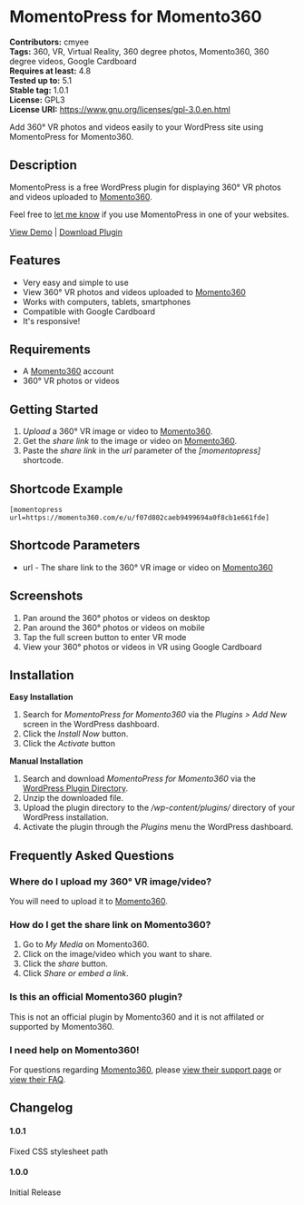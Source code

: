 # MomentoPress for Momento360

**Contributors:** cmyee  
**Tags:** 360, VR, Virtual Reality, 360 degree photos, Momento360, 360 degree videos, Google Cardboard  
**Requires at least:** 4.8  
**Tested up to:** 5.1  
**Stable tag:** 1.0.1  
**License:** GPL3  
**License URI:** https://www.gnu.org/licenses/gpl-3.0.en.html  

Add 360° VR photos and videos easily to your WordPress site using MomentoPress for Momento360.

## Description

MomentoPress is a free WordPress plugin for displaying 360° VR photos and videos uploaded to [Momento360](https://www.momento360.com/).

Feel free to [let me know](https://www.twitter.com/cmyee) if you use MomentoPress in one of your websites.

[View Demo](https://chrisyee.ca/momentopress/) | [Download Plugin](https://wordpress.org/plugins/cmyee-momentopress/)

## Features

* Very easy and simple to use
* View 360° VR photos and videos uploaded to [Momento360](https://www.momento360.com/)
* Works with computers, tablets, smartphones
* Compatible with Google Cardboard
* It's responsive!

## Requirements

* A [Momento360](https://www.momento360.com/) account
* 360° VR photos or videos

## Getting Started

1. *Upload* a 360° VR image or video to [Momento360](https://www.momento360.com/).
2. Get the *share link* to the image or video on [Momento360](https://www.momento360.com/).
3. Paste the *share link* in the *url* parameter of the *[momentopress]* shortcode.

## Shortcode Example

``[momentopress url=https://momento360.com/e/u/f07d802caeb9499694a0f8cb1e661fde]``

## Shortcode Parameters

* url - The share link to the 360° VR image or video on [Momento360](https://www.momento360.com/)

## Screenshots

1. Pan around the 360° photos or videos on desktop
2. Pan around the 360° photos or videos on mobile
3. Tap the full screen button to enter VR mode
4. View your 360° photos or videos in VR using Google Cardboard

## Installation

**Easy Installation**

1. Search for *MomentoPress for Momento360* via the *Plugins > Add New* screen in the WordPress dashboard.
2. Click the *Install Now* button.
3. Click the *Activate* button

**Manual Installation**

1. Search and download *MomentoPress for Momento360* via the [WordPress Plugin Directory](https://wordpress.org/plugins/).
2. Unzip the downloaded file.
3. Upload the plugin directory to the */wp-content/plugins/* directory of your WordPress installation.
4. Activate the plugin through the *Plugins* menu the WordPress dashboard.

## Frequently Asked Questions
### Where do I upload my 360° VR image/video?
You will need to upload it to [Momento360](https://www.momento360.com/).

### How do I get the share link on Momento360?
1. Go to *My Media* on Momento360.
1. Click on the image/video which you want to share.
1. Click the *share* button.
2. Click *Share or embed a link*.

### Is this an official Momento360 plugin?
This is not an official plugin by Momento360 and it is not affilated or supported by Momento360.

### I need help on Momento360!
For questions regarding [Momento360](https://www.momento360.com/), please [view their support page](http://help.momento360.com/) or [view their FAQ](https://www.momento360.com/faq/).

## Changelog

#### 1.0.1
Fixed CSS stylesheet path

#### 1.0.0
Initial Release
